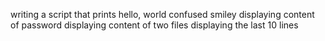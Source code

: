 writing a script that prints hello, world
confused smiley
displaying content of password
displaying content of two files
displaying the last 10 lines
